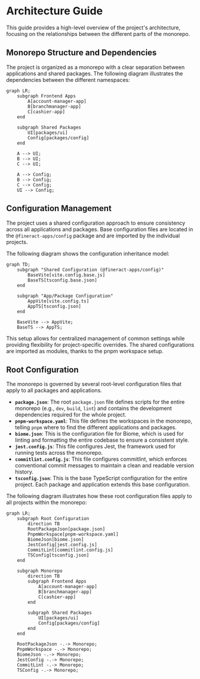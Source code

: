 # Architecture Guide

This guide provides a high-level overview of the project's architecture, focusing on the relationships between the different parts of the monorepo.

## Monorepo Structure and Dependencies

The project is organized as a monorepo with a clear separation between applications and shared packages. The following diagram illustrates the dependencies between the different namespaces:

```mermaid
graph LR;
    subgraph Frontend Apps
        A[account-manager-app]
        B[branchmanager-app]
        C[cashier-app]
    end

    subgraph Shared Packages
        UI[packages/ui]
        Config[packages/config]
    end

    A --> UI;
    B --> UI;
    C --> UI;

    A --> Config;
    B --> Config;
    C --> Config;
    UI --> Config;
```

## Configuration Management

The project uses a shared configuration approach to ensure consistency across all applications and packages. Base configuration files are located in the `@fineract-apps/config` package and are imported by the individual projects.

The following diagram shows the configuration inheritance model:

```mermaid
graph TD;
    subgraph "Shared Configuration (@fineract-apps/config)"
        BaseVite[vite.config.base.js]
        BaseTS[tsconfig.base.json]
    end

    subgraph "App/Package Configuration"
        AppVite[vite.config.ts]
        AppTS[tsconfig.json]
    end

    BaseVite --> AppVite;
    BaseTS --> AppTS;
```

This setup allows for centralized management of common settings while providing flexibility for project-specific overrides. The shared configurations are imported as modules, thanks to the pnpm workspace setup.

## Root Configuration

The monorepo is governed by several root-level configuration files that apply to all packages and applications.

*   **`package.json`**: The root `package.json` file defines scripts for the entire monorepo (e.g., `dev`, `build`, `lint`) and contains the development dependencies required for the whole project.
*   **`pnpm-workspace.yaml`**: This file defines the workspaces in the monorepo, telling `pnpm` where to find the different applications and packages.
*   **`biome.json`**: This is the configuration file for Biome, which is used for linting and formatting the entire codebase to ensure a consistent style.
*   **`jest.config.js`**: This file configures Jest, the framework used for running tests across the monorepo.
*   **`commitlint.config.js`**: This file configures commitlint, which enforces conventional commit messages to maintain a clean and readable version history.
*   **`tsconfig.json`**: This is the base TypeScript configuration for the entire project. Each package and application extends this base configuration.

The following diagram illustrates how these root configuration files apply to all projects within the monorepo:

```mermaid
graph LR;
    subgraph Root Configuration
        direction TB
        RootPackageJson[package.json]
        PnpmWorkspace[pnpm-workspace.yaml]
        BiomeJson[biome.json]
        JestConfig[jest.config.js]
        CommitLint[commitlint.config.js]
        TSConfig[tsconfig.json]
    end

    subgraph Monorepo
        direction TB
        subgraph Frontend Apps
            A[account-manager-app]
            B[branchmanager-app]
            C[cashier-app]
        end

        subgraph Shared Packages
            UI[packages/ui]
            Config[packages/config]
        end
    end

    RootPackageJson -.-> Monorepo;
    PnpmWorkspace -.-> Monorepo;
    BiomeJson -.-> Monorepo;
    JestConfig -.-> Monorepo;
    CommitLint -.-> Monorepo;
    TSConfig -.-> Monorepo;
```
